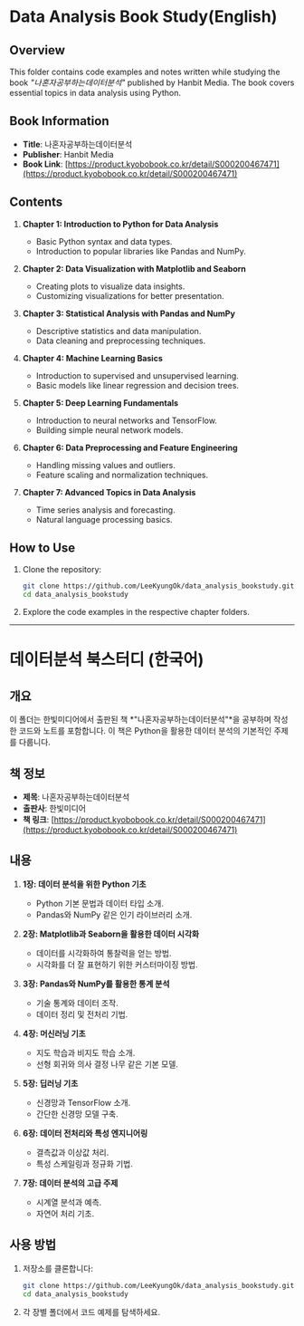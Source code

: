 # Data Analysis Book Study(English)

## Overview
This folder contains code examples and notes written while studying the book *"나혼자공부하는데이터분석"* published by Hanbit Media. The book covers essential topics in data analysis using Python.


## Book Information
- **Title**: 나혼자공부하는데이터분석
- **Publisher**: Hanbit Media
- **Book Link**: [https://product.kyobobook.co.kr/detail/S000200467471](https://product.kyobobook.co.kr/detail/S000200467471)

## Contents
1. **Chapter 1: Introduction to Python for Data Analysis**
   - Basic Python syntax and data types.
   - Introduction to popular libraries like Pandas and NumPy.

2. **Chapter 2: Data Visualization with Matplotlib and Seaborn**
   - Creating plots to visualize data insights.
   - Customizing visualizations for better presentation.

3. **Chapter 3: Statistical Analysis with Pandas and NumPy**
   - Descriptive statistics and data manipulation.
   - Data cleaning and preprocessing techniques.

4. **Chapter 4: Machine Learning Basics**
   - Introduction to supervised and unsupervised learning.
   - Basic models like linear regression and decision trees.

5. **Chapter 5: Deep Learning Fundamentals**
   - Introduction to neural networks and TensorFlow.
   - Building simple neural network models.

6. **Chapter 6: Data Preprocessing and Feature Engineering**
   - Handling missing values and outliers.
   - Feature scaling and normalization techniques.

7. **Chapter 7: Advanced Topics in Data Analysis**
   - Time series analysis and forecasting.
   - Natural language processing basics.


## How to Use
1. Clone the repository:
   ```bash
   git clone https://github.com/LeeKyungOk/data_analysis_bookstudy.git
   cd data_analysis_bookstudy
   ```
2. Explore the code examples in the respective chapter folders.


---

# 데이터분석 북스터디 (한국어)

## 개요
이 폴더는 한빛미디어에서 출판된 책 *"나혼자공부하는데이터분석"*을 공부하며 작성한 코드와 노트를 포함합니다. 이 책은 Python을 활용한 데이터 분석의 기본적인 주제를 다룹니다.


## 책 정보
- **제목**: 나혼자공부하는데이터분석
- **출판사**: 한빛미디어
- **책 링크**: [https://product.kyobobook.co.kr/detail/S000200467471](https://product.kyobobook.co.kr/detail/S000200467471)

## 내용
1. **1장: 데이터 분석을 위한 Python 기초**
   - Python 기본 문법과 데이터 타입 소개.
   - Pandas와 NumPy 같은 인기 라이브러리 소개.

2. **2장: Matplotlib과 Seaborn을 활용한 데이터 시각화**
   - 데이터를 시각화하여 통찰력을 얻는 방법.
   - 시각화를 더 잘 표현하기 위한 커스터마이징 방법.

3. **3장: Pandas와 NumPy를 활용한 통계 분석**
   - 기술 통계와 데이터 조작.
   - 데이터 정리 및 전처리 기법.

4. **4장: 머신러닝 기초**
   - 지도 학습과 비지도 학습 소개.
   - 선형 회귀와 의사 결정 나무 같은 기본 모델.

5. **5장: 딥러닝 기초**
   - 신경망과 TensorFlow 소개.
   - 간단한 신경망 모델 구축.

6. **6장: 데이터 전처리와 특성 엔지니어링**
   - 결측값과 이상값 처리.
   - 특성 스케일링과 정규화 기법.

7. **7장: 데이터 분석의 고급 주제**
   - 시계열 분석과 예측.
   - 자연어 처리 기초.


## 사용 방법
1. 저장소를 클론합니다:
   ```bash
   git clone https://github.com/LeeKyungOk/data_analysis_bookstudy.git
   cd data_analysis_bookstudy
   ```
2. 각 장별 폴더에서 코드 예제를 탐색하세요.
